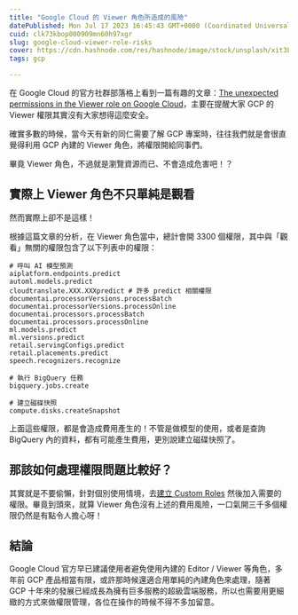 ```yaml
---
title: "Google Cloud 的 Viewer 角色所造成的風險"
datePublished: Mon Jul 17 2023 16:45:43 GMT+0000 (Coordinated Universal Time)
cuid: clk73kbop000909mn60h97xgr
slug: google-cloud-viewer-role-risks
cover: https://cdn.hashnode.com/res/hashnode/image/stock/unsplash/xit3LjRvKvM/upload/86ea36de83d4feb86ece6c4d652d2177.jpeg
tags: gcp

---
```


在 Google Cloud 的官方社群部落格上看到一篇有趣的文章：[The unexpected permissions in the Viewer role on Google Cloud](https://medium.com/google-cloud/the-unexpected-permissions-in-the-viewer-role-on-google-cloud-b0e816a478ad)，主要在提醒大家 GCP 的 Viewer 權限其實沒有大家想得這麼安全。

確實多數的時候，當今天有新的同仁需要了解 GCP 專案時，往往我們就是會很直覺得利用 GCP 內建的 Viewer 角色，將權限開給同事們。

畢竟 Viewer 角色，不過就是瀏覽資源而已、不會造成危害吧！？

## 實際上 Viewer 角色不只單純是觀看

然而實際上卻不是這樣！

根據這篇文章的分析，在 Viewer 角色當中，總計會開 3300 個權限，其中與「觀看」無關的權限包含了以下列表中的權限：

```plaintext
# 呼叫 AI 模型預測
aiplatform.endpoints.predict
automl.models.predict
cloudtranslate.XXX.XXXpredict # 許多 predict 相關權限
documentai.processorVersions.processBatch
documentai.processorVersions.processOnline
documentai.processors.processBatch
documentai.processors.processOnline
ml.models.predict
ml.versions.predict
retail.servingConfigs.predict
retail.placements.predict
speech.recognizers.recognize

# 執行 BigQuery 任務
bigquery.jobs.create

# 建立磁碟快照
compute.disks.createSnapshot
```

上面這些權限，都是會造成費用產生的！不管是做模型的使用，或者是查詢 BigQuery 內的資料，都有可能產生費用，更別說建立磁碟快照了。

## 那該如何處理權限問題比較好？

其實就是不要偷懶，針對個別使用情境，去[建立 Custom Roles](https://cloud.google.com/iam/docs/creating-custom-roles) 然後加入需要的權限。畢竟到頭來，就算 Viewer 角色沒有上述的費用風險，一口氣開三千多個權限仍然是有點令人擔心呀！

## 結論

Google Cloud 官方早已建議使用者避免使用內建的 Editor / Viewer 等角色，多年前 GCP 產品相當有限，或許那時候還適合用單純的內建角色來處理，隨著 GCP 十年來的發展已經成長為擁有巨多服務的超級雲端服務，所以也需要用更細緻的方式來做權限管理，各位在操作的時候不得不多加留意。